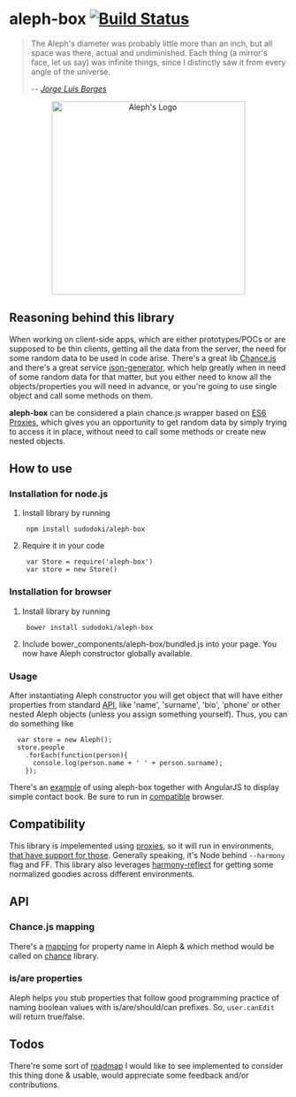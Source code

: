 aleph-box [![Build Status](https://travis-ci.org/sudodoki/aleph-box.svg?branch=master)](https://travis-ci.org/sudodoki/aleph-box)
========
>The Aleph's diameter was probably little more than an inch, but all space was there, actual and undiminished. Each thing (a mirror's face, let us say) was infinite things, since I distinctly saw it from every angle of the universe.
>
> -- <cite>[Jorge Luis Borges][1]</cite>

<p align='center'>
  <img width='350' src='https://sudodoki.github.io/sudodoki-public-assets/aleph-box/logo-shadowy.png' alt="Aleph's Logo">
</p>

## Reasoning behind this library
When working on client-side apps, which are either prototypes/POCs or are supposed to be thin clients, getting all the data from the server, the need for some random data to be used in code arise.
There's a great lib [Chance.js][2] and there's a great service [json-generator][3], which help greatly when in need of some random data for that matter, but you either need to know all the objects/properties you will need in advance, or you're going to use single object and call some methods on them.

**aleph-box** can be considered a plain chance.js wrapper based on [ES6 Proxies][4], which gives you an opportunity to get random data by simply trying to access it in place, without need to call some methods or create new nested objects.

## How to use
### Installation for node.js
1. Install library by running 

        npm install sudodoki/aleph-box

2. Require it in your code 

        var Store = require('aleph-box')
        var store = new Store()

### Installation for browser
1. Install library by running

        bower install sudodoki/aleph-box

2. Include bower_components/aleph-box/bundled.js into your page.
You now have Aleph constructor globally available.

### Usage

After instantiating Aleph constructor you will get object that will have either properties from standard [API][7], like 'name', 'surname', 'bio', 'phone' or other nested Aleph objects (unless you assign something yourself). Thus, you can do something like

      var store = new Aleph();
      store.people
        .forEach(function(person){
          console.log(person.name + ' ' + person.surname);
        });

There's an [example][9] of using aleph-box together with AngularJS to display simple contact book. Be sure to run in [compatible](#compatibility) browser.

## Compatibility
This library is impelemented using [proxies][4], so it will run in environments, [that have support for those][5]. Generally speaking, it's Node behind `--harmony` flag and FF. This library also leverages [harmony-reflect][6] for getting some normalized goodies across different environments.

## API

### Chance.js mapping
There's a [mapping][7] for property name in Aleph & which method would be called on [chance][2] library.
### is/are properties
Aleph helps you stub properties that follow good programming practice of naming boolean values with is/are/should/can prefixes. So, `user.canEdit` will return true/false.

## Todos
There're some sort of [roadmap][8] I would like to see implemented to consider this thing done & usable, would appreciate some feedback and/or contributions.

[1]:http://www.phinnweb.org/links/literature/borges/aleph.html
[2]:http://chancejs.com/
[3]:http://www.json-generator.com/
[4]:https://developer.mozilla.org/en-US/docs/Web/JavaScript/Reference/Global_Objects/Proxy
[5]:http://kangax.github.io/compat-table/es6/#Proxy
[6]:https://github.com/tvcutsem/harmony-reflect
[7]:https://github.com/sudodoki/aleph-box/wiki/API
[8]:https://github.com/sudodoki/aleph-box/wiki/Todos
[9]:http://plnkr.co/edit/YNSLjCHB9u6coxUexGGG?p=preview